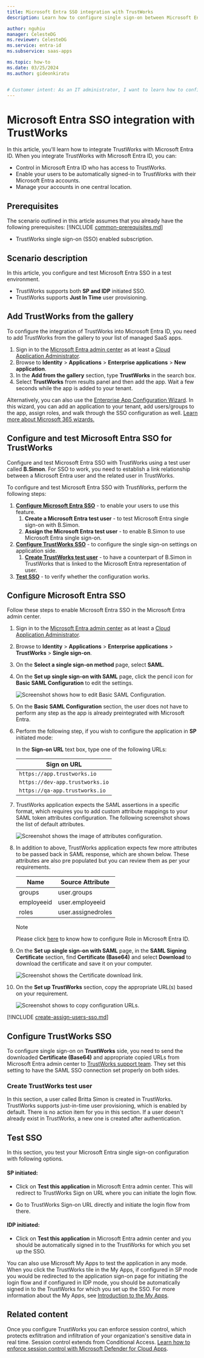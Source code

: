 ```yaml
---
title: Microsoft Entra SSO integration with TrustWorks
description: Learn how to configure single sign-on between Microsoft Entra ID and TrustWorks.

author: nguhiu
manager: CelesteDG
ms.reviewer: CelesteDG
ms.service: entra-id
ms.subservice: saas-apps

ms.topic: how-to
ms.date: 03/25/2024
ms.author: gideonkiratu


# Customer intent: As an IT administrator, I want to learn how to configure single sign-on between Microsoft Entra ID and TrustWorks so that I can control who has access to TrustWorks, enable automatic sign-in with Microsoft Entra accounts, and manage my accounts in one central location.
---
```


# Microsoft Entra SSO integration with TrustWorks

In this article,  you'll learn how to integrate TrustWorks with Microsoft Entra ID. When you integrate TrustWorks with Microsoft Entra ID, you can:

* Control in Microsoft Entra ID who has access to TrustWorks.
* Enable your users to be automatically signed-in to TrustWorks with their Microsoft Entra accounts.
* Manage your accounts in one central location.

## Prerequisites
The scenario outlined in this article assumes that you already have the following prerequisites:
[!INCLUDE [common-prerequisites.md](~/identity/saas-apps/includes/common-prerequisites.md)]
* TrustWorks single sign-on (SSO) enabled subscription.

## Scenario description

In this article,  you configure and test Microsoft Entra SSO in a test environment.

* TrustWorks supports both **SP and IDP** initiated SSO.
* TrustWorks supports **Just In Time** user provisioning.

## Add TrustWorks from the gallery

To configure the integration of TrustWorks into Microsoft Entra ID, you need to add TrustWorks from the gallery to your list of managed SaaS apps.

1. Sign in to the [Microsoft Entra admin center](https://entra.microsoft.com) as at least a [Cloud Application Administrator](~/identity/role-based-access-control/permissions-reference.md#cloud-application-administrator).
1. Browse to **Identity** > **Applications** > **Enterprise applications** > **New application**.
1. In the **Add from the gallery** section, type **TrustWorks** in the search box.
1. Select **TrustWorks** from results panel and then add the app. Wait a few seconds while the app is added to your tenant.

Alternatively, you can also use the [Enterprise App Configuration Wizard](https://portal.office.com/AdminPortal/home?Q=Docs#/azureadappintegration). In this wizard, you can add an application to your tenant, add users/groups to the app, assign roles, and walk through the SSO configuration as well. [Learn more about Microsoft 365 wizards.](/microsoft-365/admin/misc/azure-ad-setup-guides)

## Configure and test Microsoft Entra SSO for TrustWorks

Configure and test Microsoft Entra SSO with TrustWorks using a test user called **B.Simon**. For SSO to work, you need to establish a link relationship between a Microsoft Entra user and the related user in TrustWorks.

To configure and test Microsoft Entra SSO with TrustWorks, perform the following steps:

1. **[Configure Microsoft Entra SSO](#configure-microsoft-entra-sso)** - to enable your users to use this feature.
    1. **Create a Microsoft Entra test user** - to test Microsoft Entra single sign-on with B.Simon.
    1. **Assign the Microsoft Entra test user** - to enable B.Simon to use Microsoft Entra single sign-on.
1. **[Configure TrustWorks SSO](#configure-trustworks-sso)** - to configure the single sign-on settings on application side.
    1. **[Create TrustWorks test user](#create-trustworks-test-user)** - to have a counterpart of B.Simon in TrustWorks that is linked to the Microsoft Entra representation of user.
1. **[Test SSO](#test-sso)** - to verify whether the configuration works.

## Configure Microsoft Entra SSO

Follow these steps to enable Microsoft Entra SSO in the Microsoft Entra admin center.

1. Sign in to the [Microsoft Entra admin center](https://entra.microsoft.com) as at least a [Cloud Application Administrator](~/identity/role-based-access-control/permissions-reference.md#cloud-application-administrator).
1. Browse to **Identity** > **Applications** > **Enterprise applications** > **TrustWorks** > **Single sign-on**.
1. On the **Select a single sign-on method** page, select **SAML**.
1. On the **Set up single sign-on with SAML** page, click the pencil icon for **Basic SAML Configuration** to edit the settings.

   ![Screenshot shows how to edit Basic SAML Configuration.](common/edit-urls.png "Basic Configuration")

1. On the **Basic SAML Configuration** section, the user does not have to perform any step as the app is already preintegrated with Microsoft Entra.

1. Perform the following step, if you wish to configure the application in **SP** initiated mode:

    In the **Sign-on URL** text box, type one of the following URLs:

    | **Sign on URL** |
    |-----------------|
    | `https://app.trustworks.io` |
    | `https://dev-app.trustworks.io`|
    | `https://qa-app.trustworks.io`|
    
1. TrustWorks application expects the SAML assertions in a specific format, which requires you to add custom attribute mappings to your SAML token attributes configuration. The following screenshot shows the list of default attributes.

	![Screenshot shows the image of attributes configuration.](common/default-attributes.png "Image")

1. In addition to above, TrustWorks application expects few more attributes to be passed back in SAML response, which are shown below. These attributes are also pre populated but you can review them as per your requirements.
	
	| Name  | Source Attribute|
	| --------------- | --------- |
    | groups | user.groups |
    | employeeid | user.employeeid |
	| roles | user.assignedroles|

    > [!NOTE]
    > Please click [here](~/identity-platform/howto-add-app-roles-in-apps.md#app-roles-ui) to know how to configure Role in Microsoft Entra ID.

1. On the **Set up single sign-on with SAML** page, in the **SAML Signing Certificate** section, find **Certificate (Base64)** and select **Download** to download the certificate and save it on your computer.

	![Screenshot shows the Certificate download link.](common/certificatebase64.png "Certificate")

1. On the **Set up TrustWorks** section, copy the appropriate URL(s) based on your requirement.

	![Screenshot shows to copy configuration URLs.](common/copy-configuration-urls.png "Metadata")

<a name='create-a-microsoft-entra-id-test-user'></a>

[!INCLUDE [create-assign-users-sso.md](~/identity/saas-apps/includes/create-assign-users-sso.md)]

## Configure TrustWorks SSO

To configure single sign-on on **TrustWorks** side, you need to send the downloaded **Certificate (Base64)** and appropriate copied URLs from Microsoft Entra admin center to [TrustWorks support team](mailto:contact@trustworks.io). They set this setting to have the SAML SSO connection set properly on both sides.

### Create TrustWorks test user

In this section, a user called Britta Simon is created in TrustWorks. TrustWorks supports just-in-time user provisioning, which is enabled by default. There is no action item for you in this section. If a user doesn't already exist in TrustWorks, a new one is created after authentication.

## Test SSO 

In this section, you test your Microsoft Entra single sign-on configuration with following options.
 
#### SP initiated:
 
* Click on **Test this application** in Microsoft Entra admin center. This will redirect to TrustWorks Sign on URL where you can initiate the login flow.  
 
* Go to TrustWorks Sign-on URL directly and initiate the login flow from there.
 
#### IDP initiated:
 
* Click on **Test this application** in Microsoft Entra admin center and you should be automatically signed in to the TrustWorks for which you set up the SSO.
 
You can also use Microsoft My Apps to test the application in any mode. When you click the TrustWorks tile in the My Apps, if configured in SP mode you would be redirected to the application sign-on page for initiating the login flow and if configured in IDP mode, you should be automatically signed in to the TrustWorks for which you set up the SSO. For more information about the My Apps, see [Introduction to the My Apps](https://support.microsoft.com/account-billing/sign-in-and-start-apps-from-the-my-apps-portal-2f3b1bae-0e5a-4a86-a33e-876fbd2a4510).

## Related content

Once you configure TrustWorks you can enforce session control, which protects exfiltration and infiltration of your organization's sensitive data in real time. Session control extends from Conditional Access. [Learn how to enforce session control with Microsoft Defender for Cloud Apps](/cloud-app-security/proxy-deployment-any-app).
